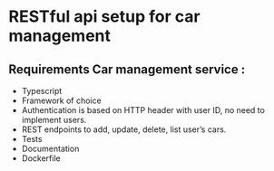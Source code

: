 # RESTful api setup for car management

## Requirements Car management service :
* Typescript
* Framework of choice
* Authentication is based on HTTP header with user ID, no need to implement users.
* REST endpoints to add, update, delete, list user’s cars.
* Tests
* Documentation
* Dockerfile
